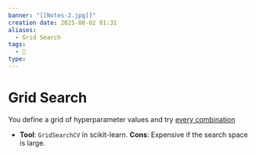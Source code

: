 ```yaml
---
banner: "[[Notes-2.jpg]]"
creation date: 2025-08-02 01:31
aliases:
  - Grid Search
tags:
  - 🧠
type:
---
```

# Grid Search

You define a grid of hyperparameter values and try <u>every combination</u>
- **Tool**: `GridSearchCV` in scikit-learn.
**Cons**: Expensive if the search space is large.
